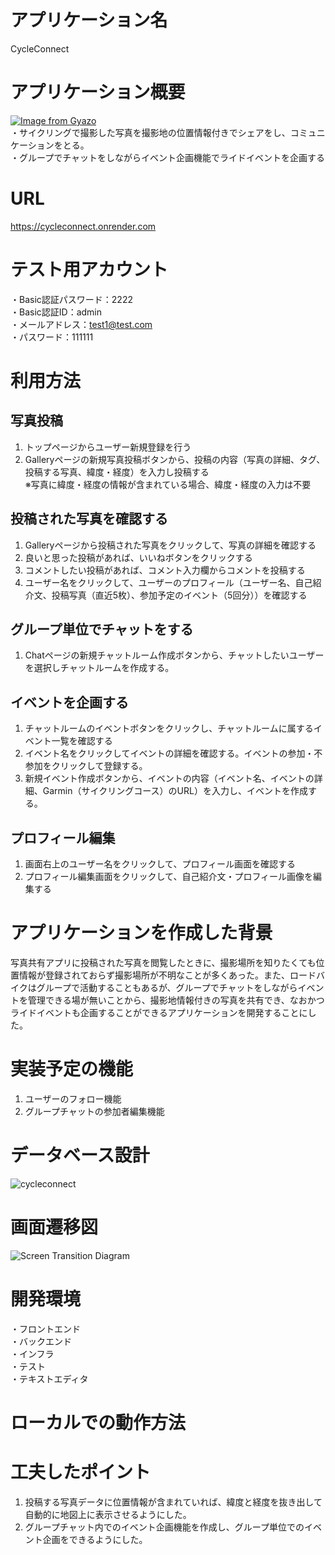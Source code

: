 # アプリケーション名
CycleConnect
# アプリケーション概要
[![Image from Gyazo](https://i.gyazo.com/545b7c0c8b4b0735cf24fbdd4b4cb4dc.png)](https://gyazo.com/545b7c0c8b4b0735cf24fbdd4b4cb4dc)<br>
・サイクリングで撮影した写真を撮影地の位置情報付きでシェアをし、コミュニケーションをとる。<br>
・グループでチャットをしながらイベント企画機能でライドイベントを企画する
# URL
https://cycleconnect.onrender.com


# テスト用アカウント
・Basic認証パスワード：2222<br>
・Basic認証ID：admin<br>
・メールアドレス：test1@test.com<br>
・パスワード：111111

# 利用方法
## 写真投稿
1. トップページからユーザー新規登録を行う<br>
2. Galleryページの新規写真投稿ボタンから、投稿の内容（写真の詳細、タグ、投稿する写真、緯度・経度）を入力し投稿する<br>
※写真に緯度・経度の情報が含まれている場合、緯度・経度の入力は不要<br>

## 投稿された写真を確認する
1. Galleryページから投稿された写真をクリックして、写真の詳細を確認する<br>
2. 良いと思った投稿があれば、いいねボタンをクリックする<br>
3. コメントしたい投稿があれば、コメント入力欄からコメントを投稿する
4. ユーザー名をクリックして、ユーザーのプロフィール（ユーザー名、自己紹介文、投稿写真（直近5枚）、参加予定のイベント（5回分））を確認する

## グループ単位でチャットをする
1. Chatページの新規チャットルーム作成ボタンから、チャットしたいユーザーを選択しチャットルームを作成する。

## イベントを企画する
1. チャットルームのイベントボタンをクリックし、チャットルームに属するイベント一覧を確認する
2. イベント名をクリックしてイベントの詳細を確認する。イベントの参加・不参加をクリックして登録する。
3. 新規イベント作成ボタンから、イベントの内容（イベント名、イベントの詳細、Garmin（サイクリングコース）のURL）を入力し、イベントを作成する。

## プロフィール編集
1. 画面右上のユーザー名をクリックして、プロフィール画面を確認する
2. プロフィール編集画面をクリックして、自己紹介文・プロフィール画像を編集する

# アプリケーションを作成した背景
写真共有アプリに投稿された写真を閲覧したときに、撮影場所を知りたくても位置情報が登録されておらず撮影場所が不明なことが多くあった。また、ロードバイクはグループで活動することもあるが、グループでチャットをしながらイベントを管理できる場が無いことから、撮影地情報付きの写真を共有でき、なおかつライドイベントも企画することができるアプリケーションを開発することにした。

# 実装予定の機能
1. ユーザーのフォロー機能
2. グループチャットの参加者編集機能

# データベース設計
![cycleconnect](https://github.com/user-attachments/assets/9d0af6b3-67e6-4237-b236-3e670f415641)

# 画面遷移図
![Screen Transition Diagram](https://github.com/user-attachments/assets/f9b0deb7-042c-49b7-8e1b-bca251a8d857)

# 開発環境
・フロントエンド<br>
・バックエンド<br>
・インフラ<br>
・テスト<br>
・テキストエディタ<br>
# ローカルでの動作方法

# 工夫したポイント
1. 投稿する写真データに位置情報が含まれていれば、緯度と経度を抜き出して自動的に地図上に表示させるようにした。
2. グループチャット内でのイベント企画機能を作成し、グループ単位でのイベント企画をできるようにした。